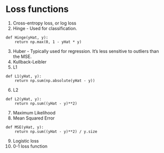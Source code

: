 # Loss functions

1. Cross-entropy loss, or log loss
2. Hinge - Used for classification.
```[python]
def Hinge(yHat, y):
    return np.max(0, 1 - yHat * y)
```

3. Huber - Typically used for regression. It’s less sensitive to outliers than the MSE.
4. Kullback-Leibler
5. L1
```[python]
def L1(yHat, y):
    return np.sum(np.absolute(yHat - y))
```

6. L2
```[python]
def L2(yHat, y):
    return np.sum((yHat - y)**2)
```

7. Maximum Likelihood
8. Mean Squared Error
```[python]
def MSE(yHat, y):
    return np.sum((yHat - y)**2) / y.size
```

9. Logistic loss
10. 0-1 loss function
